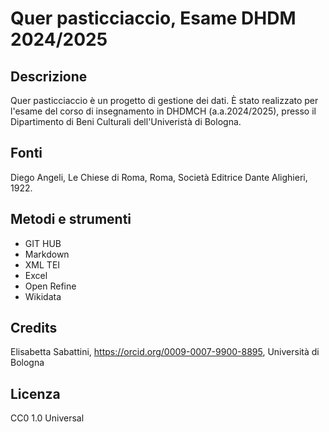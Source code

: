 # Quer pasticciaccio, Esame DHDM 2024/2025 

## Descrizione
Quer pasticciaccio è un progetto di gestione dei dati. È stato realizzato per l'esame del corso di insegnamento in DHDMCH (a.a.2024/2025), presso il Dipartimento di Beni Culturali dell'Univeristà di Bologna.

## Fonti
Diego Angeli, Le Chiese di Roma, Roma, Società Editrice Dante Alighieri, 1922.


## Metodi e strumenti 
* GIT HUB
* Markdown
* XML TEI
* Excel
* Open Refine
* Wikidata

## Credits 
Elisabetta Sabattini, <https://orcid.org/0009-0007-9900-8895>, Università di Bologna 

## Licenza 
CC0 1.0 Universal
